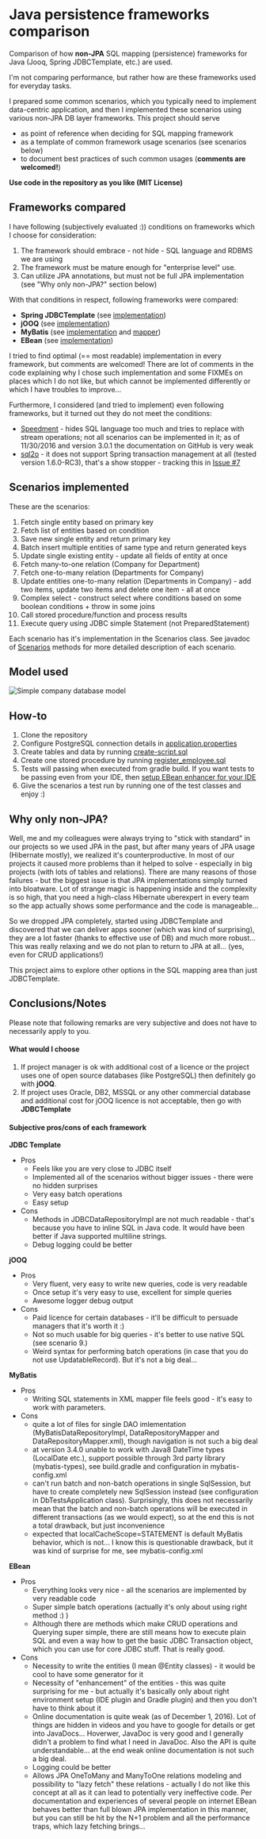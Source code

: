 # Java persistence frameworks comparison

Comparison of how **non-JPA** SQL mapping (persistence) frameworks for Java (Jooq, Spring JDBCTemplate, etc.) are used.

I'm not comparing performance, but rather how are these frameworks used for everyday tasks.

I prepared some common scenarios, which you typically need to implement data-centric application, and then I implemented these scenarios using various non-JPA DB layer frameworks. This project should serve
- as point of reference when deciding for SQL mapping framework 
- as a template of common framework usage scenarios (see scenarios below)
- to document best practices of such common usages (**comments are welcomed!**)

**Use code in the repository as you like (MIT License)**

## Frameworks compared

I have following (subjectively evaluated :)) conditions on frameworks which I choose for consideration: 
1. The framework should embrace - not hide - SQL language and RDBMS we are using
2. The framework must be mature enough for "enterprise level" use.
3. Can utilize JPA annotations, but must not be full JPA implementation (see "Why only non-JPA?" section below)

With that conditions in respect, following frameworks were compared: 

* **Spring JDBCTemplate** (see [implementation](src/main/java/com/clevergang/dbtests/repository/impl/jdbctemplate/JDBCDataRepositoryImpl.java))
* **jOOQ** (see [implementation](src/main/java/com/clevergang/dbtests/repository/impl/jooq/JooqDataRepositoryImpl.java))
* **MyBatis** (see [implementation](src/main/java/com/clevergang/dbtests/repository/impl/mybatis/MyBatisDataRepositoryImpl.java) and  [mapper](src/main/resources/mybatis/mappers/DataRepositoryMapper.xml))
* **EBean** (see [implementation](src/main/java/com/clevergang/dbtests/repository/impl/ebean/EBeanDataRepositoryImpl.java)) 

I tried to find optimal (== most readable) implementation in every framework, but comments are welcomed! There are lot of comments in the code explaining why I chose such implementation and some FIXMEs on places which I do not like, but which cannot be implemented differently or which I have troubles to improve...

Furthermore, I considered (and tried to implement) even following frameworks, but it turned out they do not meet the conditions:
* [Speedment](https://github.com/speedment/speedment) - hides SQL language too much and tries to replace with stream operations; not all scenarios can be implemented in it; as of 11/30/2016 and version 3.0.1 the documentation on GitHub is very weak
* [sql2o](http://www.sql2o.org/) - it does not support Spring transaction management at all (tested version 1.6.0-RC3), that's a show stopper - tracking this in [Issue #7](https://github.com/bwajtr/java-persistence-frameworks-comparison/issues/7) 

## Scenarios implemented

These are the scenarios:

1. Fetch single entity based on primary key
2. Fetch list of entities based on condition
3. Save new single entity and return primary key
4. Batch insert multiple entities of same type and return generated keys
5. Update single existing entity - update all fields of entity at once
6. Fetch many-to-one relation (Company for Department)
7. Fetch one-to-many relation (Departments for Company)
8. Update entities one-to-many relation (Departments in Company) - add two items, update two items and delete one item - all at once
9. Complex select - construct select where conditions based on some boolean conditions + throw in some joins
10. Call stored procedure/function and process results
11. Execute query using JDBC simple Statement (not PreparedStatement)

Each scenario has it's implementation in the Scenarios class. See javadoc of [Scenarios](src/main/java/com/clevergang/dbtests/Scenarios.java) methods for more detailed description of each scenario.

## Model used

![Simple company database model](/SimpleCompanyModel.png?raw=true "Simple company database model")

## How-to

1. Clone the repository
2. Configure PostgreSQL connection details in [application.properties](src/main/resources/application.properties)
3. Create tables and data by running [create-script.sql](sql-updates/create-script.sql)
4. Create one stored procedure by running [register_employee.sql](sql-updates/sql_functions/register_employee.sql)
5. Tests will passing when executed from gradle build. If you want tests to be passing even from your IDE, then [setup EBean enhancer for your IDE](http://ebean-orm.github.io/docs/setup/enhancement) 
6. Give the scenarios a test run by running one of the test classes and enjoy :)

## Why only non-JPA?

Well, me and my colleagues were always trying to "stick with standard" in our projects so we used JPA in the past, but after many years of JPA usage (Hibernate mostly), we realized it's counterproductive. In most of our projects it caused more problems than it helped to solve - especially in big projects (with lots of tables and relations). There are many reasons of those failures - but the biggest issue is that JPA implementations simply turned into bloatware. Lot of strange magic is happening inside and the complexity is so high, that you need a high-class Hibernate uberexpert in every team so the app actually shows some performance and the code is manageable...

So we dropped JPA completely, started using JDBCTemplate and discovered that we can deliver apps sooner (which was kind of surprising), they are a lot faster (thanks to effective use of DB) and much more robust... This was really relaxing and we do not plan to return to JPA at all... (yes, even for CRUD applications!) 

This project aims to explore other options in the SQL mapping area than just JDBCTemplate. 

## Conclusions/Notes

Please note that following remarks are very subjective and does not have to necessarily apply to you.

#### What would I choose
  
1. If project manager is ok with additional cost of a licence or the project uses one of open source databases (like PostgreSQL) then definitely go with **jOOQ**.
2. If project uses Oracle, DB2, MSSQL or any other commercial database and additional cost for jOOQ licence is not acceptable, then go with **JDBCTemplate** 
  
#### Subjective pros/cons of each framework 

**JDBC Template**
* Pros
    * Feels like you are very close to JDBC itself
    * Implemented all of the scenarios without bigger issues - there were no hidden surprises
    * Very easy batch operations
    * Easy setup
* Cons
    * Methods in JDBCDataRepositoryImpl are not much readable - that's because you have to inline SQL in Java code. It would have been better if Java supported multiline strings.
    * Debug logging could be better  

**jOOQ**
* Pros
  * Very fluent, very easy to write new queries, code is very readable
  * Once setup it's very easy to use, excellent for simple queries
  * Awesome logger debug output
* Cons
  * Paid licence for certain databases - it'll be difficult to persuade managers that it's worth it :)
  * Not so much usable for big queries - it's better to use native SQL (see scenario 9.)
  * Weird syntax for performing batch operations (in case that you do not use UpdatableRecord). But it's not a big deal... 
  
**MyBatis**
* Pros
  * Writing SQL statements in XML mapper file feels good - it's easy to work with parameters.
* Cons
  * quite a lot of files for single DAO imlementation (MyBatisDataRepositoryImpl, DataRepositoryMapper and DataRepositoryMapper.xml), though navigation is not such a big deal
  * at version 3.4.0 unable to work with Java8 DateTime types (LocalDate etc.), support possible through 3rd party library (mybatis-types), see build.gradle and <typeHandlers> configuration in mybatis-config.xml
  * can't run batch and non-batch operations in single SqlSession, but have to create completely new SqlSession instead (see configuration in DbTestsApplication class). Surprisingly, this does not necessarily mean that the batch and non-batch operations will be executed in different transactions (as we would expect), so at the end this is not a total drawback, but just inconvenience
  * expected that localCacheScope=STATEMENT is default MyBatis behavior, which is not... I know this is questionable drawback, but it was kind of surprise for me, see mybatis-config.xml
  
**EBean**
* Pros
  * Everything looks very nice - all the scenarios are implemented by very readable code
  * Super simple batch operations (actually it's only about using right method :) ) 
  * Although there are methods which make CRUD operations and Querying super simple, there are still means how to execute plain SQL and even a way how to get the basic JDBC Transaction object, which you can use for core JDBC stuff. That is really good.  
* Cons
  * Necessity to write the entities (I mean @Entity classes) - it would be cool to have some generator for it
  * Necessity of "enhancement" of the entities - this was quite surprising for me - but actually it's basically only about right environment setup (IDE plugin and Gradle plugin) and then you don't have to think about it 
  * Online documentation is quite weak (as of December 1, 2016). Lot of things are hidden in videos and you have to google for details or get into JavaDocs... Hoverwer, JavaDoc is very good and I generally didn't a problem to find what I need in JavaDoc. Also the API is quite understandable... at the end weak online documentation is not such a big deal.
  * Logging could be better
  * Allows JPA OneToMany and ManyToOne relations modeling and possibility to "lazy fetch" these relations - actually I do not like this concept at all as it can lead to potentially very ineffective code. Per documentation and experiences of several people on internet EBean behaves better than full blown JPA implementation in this manner, but you can still be hit by the N+1 problem and all the performance traps, which lazy fetching brings... 
  